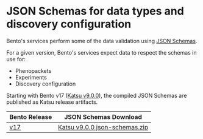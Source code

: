 # JSON Schemas for data types and discovery configuration

Bento's services perform some of the data validation using [JSON Schemas](https://json-schema.org/specification).

For a given version, Bento's services expect data to respect the schemas in use for:
- Phenopackets
- Experiments
- Discovery configuration

Starting with Bento v17 ([Katsu v9.0.0](https://github.com/bento-platform/katsu/releases/tag/v9.0.0)), 
the compiled JSON Schemas are published as Katsu release artifacts.

| Bento Release                                                   | JSON Schemas Download                                                                                              |
| --------------------------------------------------------------- | ------------------------------------------------------------------------------------------------------------------ |
| [v17](https://github.com/bento-platform/bento/releases/tag/v17) | [Katsu v9.0.0 json-schemas.zip](https://github.com/bento-platform/katsu/releases/download/v9.0.0/json-schemas.zip) |
